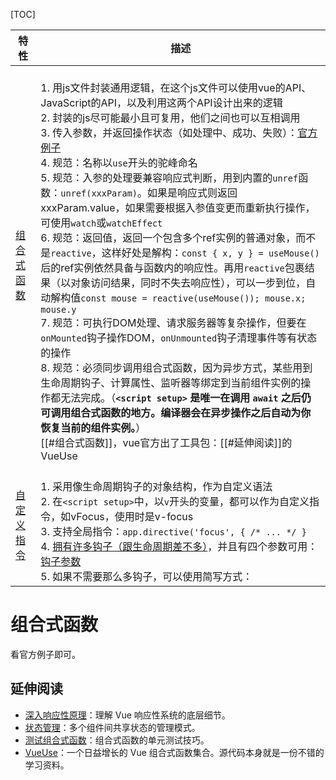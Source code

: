 [TOC]

| 特性                 | 描述                                                                                                                                                                                                                                                                                                       |
| -------------------- | ---------------------------------------------------------------------------------------------------------------------------------------------------------------------------------------------------------------------------------------------------------------------------------------------------------- |
| [组合式函数](https://cn.vuejs.org/guide/reusability/composables.html) | <br>1. 用js文件封装通用逻辑，在这个js文件可以使用vue的API、JavaScript的API，以及利用这两个API设计出来的逻辑<br>2. 封装的js尽可能最小且可复用，他们之间也可以互相调用<br>3. 传入参数，并返回操作状态（如处理中、成功、失败）：[官方例子](https://cn.vuejs.org/guide/reusability/composables.html#async-state-example) <br>4. 规范：名称以`use`开头的驼峰命名<br>5. 规范：入参的处理要兼容响应式判断，用到内置的`unref`函数：`unref(xxxParam)`。如果是响应式则返回xxxParam.value，如果需要根据入参值变更而重新执行操作，可使用`watch`或`watchEffect`<br>6. 规范：返回值，返回一个包含多个ref实例的普通对象，而不是`reactive`，这样好处是解构：`const { x, y } = useMouse()`后的ref实例依然具备与函数内的响应性。再用`reactive`包裹结果（以对象访问结果，同时不失去响应性），可以一步到位，自动解构值`const mouse = reactive(useMouse()); mouse.x; mouse.y`<br>7. 规范：可执行DOM处理、请求服务器等复杂操作，但要在`onMounted`钩子操作DOM，`onUnmounted`钩子清理事件等有状态的操作<br>8. 规范：必须同步调用组合式函数，因为异步方式，某些用到生命周期钩子、计算属性、监听器等绑定到当前组件实例的操作都无法完成。（**`<script setup>` 是唯一在调用 `await` **之后**仍可调用组合式函数的地方。编译器会在异步操作之后自动为你恢复当前的组件实例。**）<br>[[#组合式函数]]，vue官方出了工具包：[[#延伸阅读]]的VueUse|
| [自定义指令]() | <br>1.  采用像生命周期钩子的对象结构，作为自定义语法<br>2. 在`<script setup>`中，以`v`开头的变量，都可以作为自定义指令，如vFocus，使用时是v-focus<br>3. 支持全局指令：`app.directive('focus', { /* ... */ }`<br>4. [拥有许多钩子（跟生命周期差不多）](https://cn.vuejs.org/guide/reusability/custom-directives.html#directive-hooks)，并且有四个参数可用：[钩子参数](https://cn.vuejs.org/guide/reusability/custom-directives.html#hook-arguments) <br>5. 如果不需要那么多钩子，可以使用简写方式：|

# 组合式函数
看官方例子即可。

## 延伸阅读
-   [深入响应性原理](https://cn.vuejs.org/guide/extras/reactivity-in-depth.html)：理解 Vue 响应性系统的底层细节。
-   [状态管理](https://cn.vuejs.org/guide/scaling-up/state-management.html)：多个组件间共享状态的管理模式。
-   [测试组合式函数](https://cn.vuejs.org/guide/scaling-up/testing.html#testing-composables)：组合式函数的单元测试技巧。
-   [VueUse](https://vueuse.org/)：一个日益增长的 Vue 组合式函数集合。源代码本身就是一份不错的学习资料。